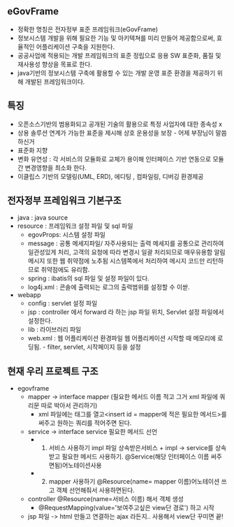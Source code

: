 ## eGovFrame
  - 정확한 명칭은 전자정부 표준 프레임워크(eGovFrame)
  - 정보시스템 개발을 위해 필요한 기능 및 아키텍쳐를 미리 만들어 제공함으로써, 효율적인 어플리케이션 구축을 지원한다. 
  - 공공사업에 적용되는 개발 프레임워크의 표준 정립으로 응용 SW 표준화, 품질 및 재사용성 향상을 목표로 한다.
  - java기반의 정보시스템 구축에 활용할 수 있는 개발 운영 표준 환경을 제공하기 위해 개발된 프레임워크이다.
  
## 특징
  - 오픈소스기반의 범용화되고 공개된 기술의 활용으로 특정 사업자에 대한 종속성 x
  - 상용 솔루션 연계가 가능한 표준을 제시해 상호 운용성을 보장 - 어제 부장님이 말씀하신거
  - 표준화 지향 
  - 변화 유연성 : 각 서비스의 모듈화로 교체가 용이해 인터페이스 기반 연동으로 모듈간 변경영향을 최소화 한다.
  - 이클립스 기반의 모델링(UML, ERD), 에디팅 , 컴파일링, 디버깅 환경제공
  
## 전자정부 프레임워크 기본구조
  - java : java source
  - resource : 프레임워크 설정 파일 및 sql 파일
    - egovProps: 시스템 설정 파일
    - message : 공통 메세지파일/ 자주사용되는 출력 메세지를 공통으로 관리하여 일관성있게 처리, 고객의 요청에 따라 변경시 일괄 처리되므로 매우유용함 알림 메시지 또한 웹 취약점에 노추됨 시스템쪽에서 처리하여 메시지 코드만 리턴하므로 취약점에도 유리함.
    - spring : ibatis의 sql 파일 및 설정 파일이 있다.
    - log4j.xml : 콘솔에 출력되는 로그의 출력범위를 설정할 수 이싿.
  - webapp 
    - config : servlet 설정 파일
    - jsp : controller 에서 forward 라 하는 jsp 파일 위치, Servlet 설정 파일에서 설정한다.
    - lib : 라이브러리 파일
    - web.xml : 웹 어플리케이션 환경파일  웹 어플리케이션 시작할 때 메모리에 로딩됨. - filter, servlet, 시작페이지 등을 설정



## 현재 우리 프로젝트 구조
  - egovframe
    - mapper -> interface mapper (필요한 메서드 이름 적고 그거 xml 파일에 쿼리문 따로 박아서 관리하기)
      - xml 파일에는 태그를 열고<insert id = mapper에 적은 필요한 메서드>를 써주고 원하는 쿼리를 적어주면 된다.
    - service -> interface service 필요한 메서드 선언
      - 1. 서비스 사용하기 impl 파일 상속받은서비스 + impl -> service를 상속받고 필요한 메서드 사용하기.  @Service(해당 인터페이스 이름 써주면됨)어노테이션사용
      - 2. mapper 사용하기 @Resource(name= mapper 이름)어노테이션 쓰고 객체 선언해줘서 사용하면된다.
    - controller @Resource(name=서비스 이름) 해서 객체 생성
      - @RequestMapping(value='보여주고싶은 view단 경로') 하고 시작
    - jsp 파일 -> html 만들고 연결하는 ajax 라든지.. 사용해서 view단 꾸미면 끝!
  
